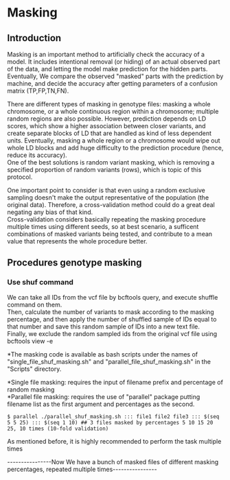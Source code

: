 # Masking  

## Introduction     

Masking is an important method to artificially check the accuracy of a model. It includes intentional removal (or hiding) of an actual observed part of the data, and letting the model make prediction for the hidden parts. Eventually, We compare the observed "masked" parts with the prediction by machine, and decide the accuracy after getting parameters of a confusion matrix (TP,FP,TN,FN).  

There are different types of masking in genotype files: masking a whole chromosome, or a whole continuous region within a chromosome; multiple random regions are also possible. However, prediction depends on LD scores, which show a higher association between closer variants, and create separate blocks of LD that are handled as kind of less dependent units. Eventually, masking a whole region or a chromosome would wipe out whole LD blocks and add huge difficulty to the prediction procedure (hence, reduce its accuracy).  
One of the best solutions is random variant masking, which is removing a specified proportion of random variants (rows), which is topic of this protocol.   

One important point to consider is that even using a random exclusive sampling doesn't make the output representative of the population (the original data). Therefore, a cross-validation method could do a great deal negating any bias of that kind.     
Cross-validation considers basically repeating the masking procedure multiple times using different seeds, so at best scenario, a sufficent combinations of masked variants being tested, and contribute to a mean value that represents the whole procedure better.    

## Procedures genotype masking  

### Use shuf command    

We can take all IDs from the vcf file by bcftools query, and execute shuffle command on them.   
Then, calculate the number of variants to mask according to the masking percentage, and then apply the number of shuffled sample of IDs equal to that number and save this random sample of IDs into a new text file.     
Finally, we exclude the random sampled ids from the original vcf file using bcftools view -e     
  
*The masking code is available as bash scripts under the names of "single_file_shuf_masking.sh" and "parallel_file_shuf_masking.sh" in the "Scripts" directory.     
   
*Single file masking: requires the input of filename prefix and percentage of random masking   
*Parallel file masking: requires the use of "parallel" package putting filename list as the first argument and percentages as the second.  

    $ parallel ./parallel_shuf_masking.sh ::: file1 file2 file3 ::: $(seq 5 5 25) ::: $(seq 1 10) ## 3 files masked by percentages 5 10 15 20 25, 10 times (10-fold validation)   
    
As mentioned before, it is highly recommended to perform the task multiple times 
  
----------------Now We have a bunch of masked files of different masking percentages, repeated multiple times----------------
